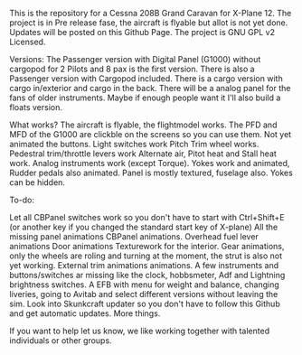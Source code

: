 This is the repository for a Cessna 208B Grand Caravan for X-Plane 12.
The project is in Pre release fase, the aircraft is flyable but allot is not yet done. Updates will be posted on this Github Page. 
The project is GNU GPL v2 Licensed. 

Versions:
The Passenger version with Digital Panel (G1000) without cargopod for 2 Pilots and 8 pax is the first version.
There is also a Passenger version with Cargopod included.
There is a cargo version with cargo in/exterior and cargo in the back.
There will be a analog panel for the fans of older instruments.
Maybe if enough people want it I'll also build a floats version.

What works?
The aircraft is flyable, the flightmodel works.
The PFD and MFD of the G1000 are clickble on the screens so you can use them. Not yet animated the buttons.
Light switches work
Pitch Trim wheel works.
Pedestral trim/throttle levers work
Alternate air, Pitot heat and Stall heat work.
Analog instruments work (except Torque).
Yokes work and animated, Rudder pedals also animated.
Panel is mostly textured, fuselage also.
Yokes can be hidden.

To-do:

Let all CBPanel switches work so you don't have to start with Ctrl+Shift+E (or another key if you changed the standard start key of X-plane)
All the missing panel animations
CBPanel animations.
Overhead fuel lever animations
Door animations
Texturework for the interior. 
Gear animations, only the wheels are roling and turning at the moment, the strut is also not yet working.
External trim animations animations.
A few instruments and buttons/switches ar missing like the clock, hobbsmeter, Adf and Lightning brightness switches.
A EFB with menu for weight and balance, changing liveries, going to Avitab and select different versions without leaving the sim.
Look into Skunkcraft updater so you don't have to follow this Github and get automatic updates.
More things.

If you want to help let us know, we like working together with talented individuals or other groups.
